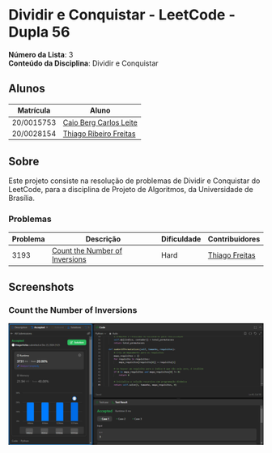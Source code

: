 # Dividir e Conquistar - LeetCode - Dupla 56

**Número da Lista**: 3<br>
**Conteúdo da Disciplina**: Dividir e Conquistar<br>

## Alunos
|Matrícula | Aluno |
| -- | -- |
| 20/0015753  |  [Caio Berg Carlos Leite](https://github.com/Caio-bergbjj) |
| 20/0028154 |  [Thiago Ribeiro Freitas](https://github.com/thiagorfreitas) |

## Sobre 
Este projeto consiste na resolução de problemas de Dividir e Conquistar do LeetCode, para a disciplina de Projeto de Algoritmos, da Universidade de Brasília.

### Problemas

|Problema | Descrição | Dificuldade| Contribuidores
| -- | -- | -- | -- |
| 3193  |  [Count the Number of Inversions](https://leetcode.com/problems/count-the-number-of-inversions/)| Hard | [Thiago Freitas](https://github.com/thiagorfreitas) |

## Screenshots

### Count the Number of Inversions
![3193 Solved](/3193_Count_Number_Of_Inversions/3193_SOLVED.png)




